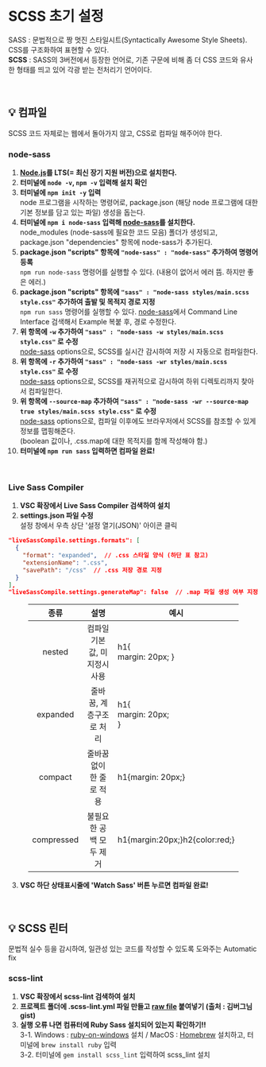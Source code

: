 # SCSS 초기 설정

SASS : 문법적으로 짱 멋진 스타일시트(Syntactically Awesome Style Sheets). CSS를 구조화하여 표현할 수 있다.<br>
**SCSS** : SASS의 3버전에서 등장한 언어로, 기존 구문에 비해 좀 더 CSS 코드와 유사한 형태를 띄고 있어 각광 받는 전처리기 언어이다.

<br>

## 💡 컴파일
SCSS 코드 자체로는 웹에서 돌아가지 않고, CSS로 컴파일 해주어야 한다.
<br>

### **node-sass**

1. **[Node.js](https://nodejs.org/en/download/)를 LTS(= 최신 장기 지원 버전)으로 설치한다.**
2. **터미널에 `node -v`, `npm -v` 입력해 설치 확인**
3. **터미널에 `npm init -y` 입력**<br>
node 프로그램을 시작하는 명령어로, package.json (해당 node 프로그램에 대한 기본 정보를 담고 있는 파일) 생성을 돕는다.
4. **터미널에 `npm i node-sass` 입력해 [node-sass](https://www.npmjs.com/package/node-sass)를 설치한다.**<br>
node_modules (node-sass에 필요한 코드 모음) 폴더가 생성되고, package.json "dependencies" 항목에 node-sass가 추가된다.<br>
5. **package.json "scripts" 항목에 `"node-sass" : "node-sass"` 추가하여 명령어 등록**<br>
`npm run node-sass` 명령어를 실행할 수 있다. (내용이 없어서 에러 뜸. 하지만 좋은 에러.)
6. **package.json "scripts" 항목에 `"sass" : "node-sass styles/main.scss style.css"` 추가하여 출발 및 목적지 경로 지정**<br>
`npm run sass` 명령어를 실행할 수 있다. [node-sass](https://www.npmjs.com/package/node-sass)에서 Command Line Interface 검색해서 Example 복붙 후, 경로 수정한다.
7. **위 항목에 `-w` 추가하여 `"sass" : "node-sass -w styles/main.scss style.css"` 로 수정**<br>
[node-sass](https://www.npmjs.com/package/node-sass) options으로, SCSS를 실시간 감시하여 저장 시 자동으로 컴파일한다.
8. **위 항목에 `-r` 추가하여 `"sass" : "node-sass -wr styles/main.scss style.css"` 로 수정**<br>
[node-sass](https://www.npmjs.com/package/node-sass) options으로, SCSS를 재귀적으로 감시하여 하위 디렉토리까지 찾아서 컴파일한다.
9. **위 항목에 `--source-map` 추가하여 `"sass" : "node-sass -wr --source-map true styles/main.scss style.css"` 로 수정**<br>
[node-sass](https://www.npmjs.com/package/node-sass) options으로, 컴파일 이후에도 브라우저에서 SCSS를 참조할 수 있게 정보를 맵핑해준다.<br>
(boolean 값이나, .css.map에 대한 목적지를 함께 작성해야 함.)
10. **터미널에 `npm run sass` 입력하면 컴파일 완료!**
<br>

### **Live Sass Compiler**

1. **VSC 확장에서 Live Sass Compiler 검색하여 설치**
2. **settings.json 파일 수정**<br>
설정 창에서 우측 상단 '설정 열기(JSON)' 아이콘 클릭
```json
"liveSassCompile.settings.formats": [
  {
    "format": "expanded",  // .css 스타일 양식 (하단 표 참고)
    "extensionName": ".css",
    "savePath": "/css"  // .css 저장 경로 지정
  }
],
"liveSassCompile.settings.generateMap": false  // .map 파일 생성 여부 지정
```
<figure>
  <table>
      <thead>
          <tr>
              <th style='text-align:center;'>종류</th>
              <th style='text-align:center;'>설명</th>
              <th style='text-align:center;'>예시</th>
          </tr>
      </thead>
      <tbody>
          <tr>
              <td style='text-align:center;'>nested</td>
              <td style='text-align:center;'>컴파일 기본값, 미지정시 사용</td>
              <td>h1{<br>
margin: 20px; }</td>
          </tr>
          <tr>
              <td style='text-align:center;'>expanded</td>
              <td style='text-align:center;'>줄바꿈, 계층구조로 처리</td>
              <td>h1{<br>
margin: 20px;<br>
}</td>
          </tr>
          <tr>
              <td style='text-align:center;'>compact</td>
              <td style='text-align:center;'>줄바꿈 없이 한 줄로 적용</td>
              <td>h1{margin: 20px;}</td>
          </tr>
          <tr>
              <td style='text-align:center;'>compressed</td>
              <td style='text-align:center;'>불필요한 공백 모두 제거</td>
              <td>h1{margin:20px;}h2{color:red;}</td>
          </tr>
      </tbody>
  </table>
</figure>

3. **VSC 하단 상태표시줄에 'Watch Sass' 버튼 누르면 컴파일 완료!**
<br>

## 💡 SCSS 린터
문법적 실수 등을 감시하여, 일관성 있는 코드를 작성할 수 있도록 도와주는 Automatic fix
<br>

### **scss-lint**

1. **VSC 확장에서 scss-lint 검색하여 설치**
2. **프로젝트 폴더에 .scss-lint.yml 파일 만들고 [raw file](https://gist.github.com/zoe-kim/edb69e9438c922ad7f413461eb25fddb) 붙여넣기 (출처 : 김버그님 gist)**
3. **실행 오류 나면 컴퓨터에 Ruby Sass 설치되어 있는지 확인하기!!**<br>
3-1. Windows : [ruby-on-windows](https://phoenixnap.com/kb/install-ruby-on-windows-10) 설치 / MacOS : [Homebrew](https://brew.sh/) 설치하고, 터미널에 `brew install ruby` 입력<br>
3-2. 터미널에 `gem install scss_lint` 입력하여 scss_lint 설치

<br>
